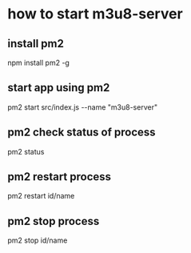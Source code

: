 # how to start m3u8-server

## install pm2

npm install pm2 -g

## start app using pm2

pm2 start src/index.js --name "m3u8-server"

## pm2 check status of process

pm2 status

## pm2 restart process

pm2 restart id/name

## pm2 stop process

pm2 stop id/name
